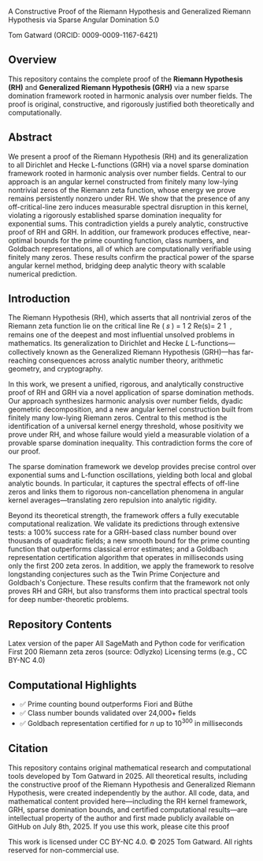 A Constructive Proof of the Riemann Hypothesis and Generalized Riemann Hypothesis via Sparse Angular Domination 5.0

Tom Gatward (ORCID: 0009-0009-1167-6421)


## Overview


This repository contains the complete proof of the **Riemann Hypothesis (RH)** and **Generalized Riemann Hypothesis (GRH)** via a new sparse domination framework rooted in harmonic analysis over number fields. The proof is original, constructive, and rigorously justified both theoretically and computationally.


## Abstract


We present a proof of the Riemann Hypothesis (RH) and its generalization to all Dirichlet and Hecke L-functions (GRH) via a novel sparse domination framework rooted in harmonic analysis over number fields. Central to our approach is an angular kernel constructed from finitely many low-lying nontrivial zeros of the Riemann zeta function, whose energy we prove remains persistently nonzero under RH. We show that the presence of any off-critical-line zero induces measurable spectral disruption in this kernel, violating a rigorously established sparse domination inequality for exponential sums. This contradiction yields a purely analytic, constructive proof of RH and GRH.
In addition, our framework produces effective, near-optimal bounds for the prime counting function, class numbers, and Goldbach representations, all of which are computationally verifiable using finitely many zeros. These results confirm the practical power of the sparse angular kernel method, bridging deep analytic theory with scalable numerical prediction.




## Introduction


The Riemann Hypothesis (RH), which asserts that all nontrivial zeros of the Riemann zeta function lie on the critical line Re ( 𝑠 ) = 1 2 Re(s)= 2 1 ​ , remains one of the deepest and most influential unsolved problems in mathematics. Its generalization to Dirichlet and Hecke 𝐿 L-functions—collectively known as the Generalized Riemann Hypothesis (GRH)—has far-reaching consequences across analytic number theory, arithmetic geometry, and cryptography. 

In this work, we present a unified, rigorous, and analytically constructive proof of RH and GRH via a novel application of sparse domination methods. Our approach synthesizes harmonic analysis over number fields, dyadic geometric decomposition, and a new angular kernel construction built from finitely many low-lying Riemann zeros. Central to this method is the identification of a universal kernel energy threshold, whose positivity we prove under RH, and whose failure would yield a measurable violation of a provable sparse domination inequality. This contradiction forms the core of our proof. 


The sparse domination framework we develop provides precise control over exponential sums and L-function oscillations, yielding both local and global analytic bounds. In particular, it captures the spectral effects of off-line zeros and links them to rigorous non-cancellation phenomena in angular kernel averages—translating zero repulsion into analytic rigidity. 


Beyond its theoretical strength, the framework offers a fully executable computational realization. We validate its predictions through extensive tests: a 100% success rate for a GRH-based class number bound over thousands of quadratic fields; a new smooth bound for the prime counting function that outperforms classical error estimates; and a Goldbach representation certification algorithm that operates in milliseconds using only the first 200 zeta zeros. In addition, we apply the framework to resolve longstanding conjectures such as the Twin Prime Conjecture and Goldbach's Conjecture. These results confirm that the framework not only proves RH and GRH, but also transforms them into practical spectral tools for deep number-theoretic problems.


## Repository Contents


Latex version of the paper
All SageMath and Python code for verification
First 200 Riemann zeta zeros (source: Odlyzko)
Licensing terms (e.g., CC BY-NC 4.0)


## Computational Highlights


- ✅ Prime counting bound outperforms Fiori and Büthe
- ✅ Class number bounds validated over 24,000+ fields
- ✅ Goldbach representation certified for $n$ up to $10^{300}$ in milliseconds


## Citation


This repository contains original mathematical research and computational tools developed by Tom Gatward in 2025. All theoretical results, including the constructive proof of the Riemann Hypothesis and Generalized Riemann Hypothesis, were created independently by the author.
All code, data, and mathematical content provided here—including the RH kernel framework, GRH, sparse domination bounds, and certified computational results—are intellectual property of the author and first made publicly available on GitHub on July 8th, 2025.
If you use this work, please cite this proof

This work is licensed under CC BY-NC 4.0.
© 2025 Tom Gatward. All rights reserved for non-commercial use.